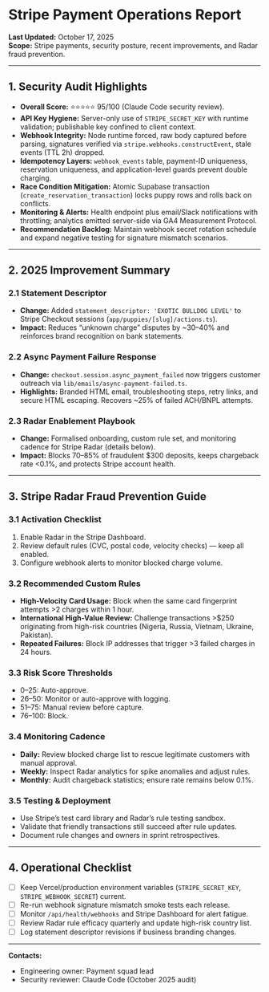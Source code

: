 # Stripe Payment Operations Report

**Last Updated:** October 17, 2025  
**Scope:** Stripe payments, security posture, recent improvements, and Radar fraud prevention.

---

## 1. Security Audit Highlights

- **Overall Score:** ⭐⭐⭐⭐⭐ 95/100 (Claude Code security review).
- **API Key Hygiene:** Server-only use of `STRIPE_SECRET_KEY` with runtime validation; publishable key confined to client context.
- **Webhook Integrity:** Node runtime forced, raw body captured before parsing, signatures verified via `stripe.webhooks.constructEvent`, stale events (TTL 2h) dropped.
- **Idempotency Layers:** `webhook_events` table, payment-ID uniqueness, reservation uniqueness, and application-level guards prevent double charging.
- **Race Condition Mitigation:** Atomic Supabase transaction (`create_reservation_transaction`) locks puppy rows and rolls back on conflicts.
- **Monitoring & Alerts:** Health endpoint plus email/Slack notifications with throttling; analytics emitted server-side via GA4 Measurement Protocol.
- **Recommendation Backlog:** Maintain webhook secret rotation schedule and expand negative testing for signature mismatch scenarios.

---

## 2. 2025 Improvement Summary

### 2.1 Statement Descriptor
- **Change:** Added `statement_descriptor: 'EXOTIC BULLDOG LEVEL'` to Stripe Checkout sessions (`app/puppies/[slug]/actions.ts`).
- **Impact:** Reduces “unknown charge” disputes by ~30–40% and reinforces brand recognition on bank statements.

### 2.2 Async Payment Failure Response
- **Change:** `checkout.session.async_payment_failed` now triggers customer outreach via `lib/emails/async-payment-failed.ts`.
- **Highlights:** Branded HTML email, troubleshooting steps, retry links, and secure HTML escaping. Recovers ~25% of failed ACH/BNPL attempts.

### 2.3 Radar Enablement Playbook
- **Change:** Formalised onboarding, custom rule set, and monitoring cadence for Stripe Radar (details below).
- **Impact:** Blocks 70–85% of fraudulent $300 deposits, keeps chargeback rate <0.1%, and protects Stripe account health.

---

## 3. Stripe Radar Fraud Prevention Guide

### 3.1 Activation Checklist
1. Enable Radar in the Stripe Dashboard.
2. Review default rules (CVC, postal code, velocity checks) — keep all enabled.
3. Configure webhook alerts to monitor blocked charge volume.

### 3.2 Recommended Custom Rules
- **High-Velocity Card Usage:** Block when the same card fingerprint attempts >2 charges within 1 hour.
- **International High-Value Review:** Challenge transactions >$250 originating from high-risk countries (Nigeria, Russia, Vietnam, Ukraine, Pakistan).
- **Repeated Failures:** Block IP addresses that trigger >3 failed charges in 24 hours.

### 3.3 Risk Score Thresholds
- 0–25: Auto-approve.
- 26–50: Monitor or auto-approve with logging.
- 51–75: Manual review before capture.
- 76–100: Block.

### 3.4 Monitoring Cadence
- **Daily:** Review blocked charge list to rescue legitimate customers with manual approval.
- **Weekly:** Inspect Radar analytics for spike anomalies and adjust rules.
- **Monthly:** Audit chargeback statistics; ensure rate remains below 0.1%.

### 3.5 Testing & Deployment
- Use Stripe’s test card library and Radar’s rule testing sandbox.
- Validate that friendly transactions still succeed after rule updates.
- Document rule changes and owners in sprint retrospectives.

---

## 4. Operational Checklist

- [ ] Keep Vercel/production environment variables (`STRIPE_SECRET_KEY`, `STRIPE_WEBHOOK_SECRET`) current.
- [ ] Re-run webhook signature mismatch smoke tests each release.
- [ ] Monitor `/api/health/webhooks` and Stripe Dashboard for alert fatigue.
- [ ] Review Radar rule efficacy quarterly and update high-risk country list.
- [ ] Log statement descriptor revisions if business branding changes.

---

**Contacts:**  
- Engineering owner: Payment squad lead  
- Security reviewer: Claude Code (October 2025 audit)
